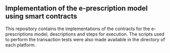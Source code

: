 ## Implementation of the e-prescription model using smart contracts

This repository contains the implementations of the contracts for the e-prescriptions model, descriptions and steps for execution. The scripts used to perform the transaction tests were also made available in the directory of each platform.
